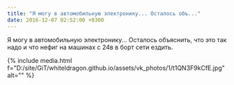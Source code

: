 ```yaml
---
title: "Я могу в автомобильную электронику... Осталось объ..."
date: 2016-12-07 02:52:00 +0300
---
```


Я могу в автомобильную электронику... Осталось объяснить, что это так надо и что нефиг на машинах с 24в в борт сети ездить.

{% include media.html f="D:/site/GiT/whiteldragon.github.io/assets/vk_photos/1/t1QN3F9kCfE.jpg" alt="" %}
